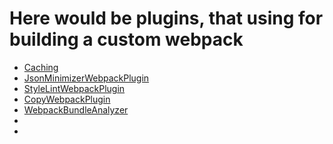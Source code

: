 # Here would be plugins, that using for building a custom webpack

- [Caching]()
- [JsonMinimizerWebpackPlugin](https://webpack.js.org/plugins/json-minimizer-webpack-plugin/)
- [StyleLintWebpackPlugin](https://webpack.js.org/plugins/stylelint-webpack-plugin/)
- [CopyWebpackPlugin](https://webpack.js.org/plugins/copy-webpack-plugin/)
- [WebpackBundleAnalyzer](https://www.npmjs.com/package/webpack-bundle-analyzer)
- []()
- []()
